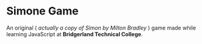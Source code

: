 # Simone Game
An original ( _actually a copy of Simon by Milton Bradley_ ) game made while learning JavaScript at **Bridgerland Technical College**.
